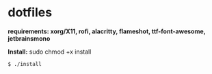 # dotfiles

**requirements: xorg/X11, rofi, alacritty, flameshot, ttf-font-awesome, jetbrainsmono**

**Install:**
sudo chmod +x install 
```
$ ./install
```
